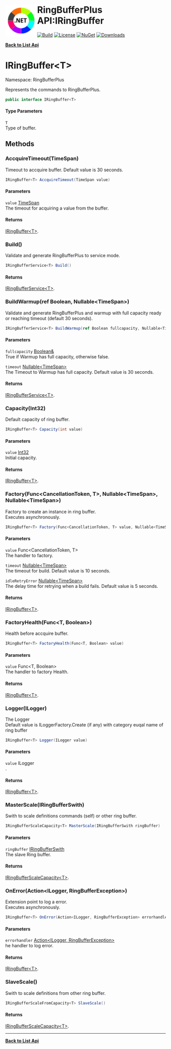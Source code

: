 # <img align="left" width="100" height="100" src="../images/icon.png">RingBufferPlus API:IRingBuffer<T> 

[![Build](https://github.com/FRACerqueira/RingBufferPlus/workflows/Build/badge.svg)](https://github.com/FRACerqueira/RingBufferPlus/actions/workflows/build.yml)
[![License](https://img.shields.io/badge/License-MIT-brightgreen.svg)](https://github.com/FRACerqueira/RingBufferPlus/blob/master/LICENSE)
[![NuGet](https://img.shields.io/nuget/v/RingBufferPlus)](https://www.nuget.org/packages/RingBufferPlus/)
[![Downloads](https://img.shields.io/nuget/dt/RingBufferPlus)](https://www.nuget.org/packages/RingBufferPlus/)

[**Back to List Api**](./apis.md)

# IRingBuffer&lt;T&gt;

Namespace: RingBufferPlus

Represents the commands to RingBufferPlus.

```csharp
public interface IRingBuffer<T>
```

#### Type Parameters

`T`<br>
Type of buffer.

## Methods

### <a id="methods-accquiretimeout"/>**AccquireTimeout(TimeSpan)**

Timeout to accquire buffer. Default value is 30 seconds.

```csharp
IRingBuffer<T> AccquireTimeout(TimeSpan value)
```

#### Parameters

`value` [TimeSpan](https://docs.microsoft.com/en-us/dotnet/api/system.timespan)<br>
The timeout for acquiring a value from the buffer.

#### Returns

[IRingBuffer&lt;T&gt;](./ringbufferplus.iringbuffer-1.md).

### <a id="methods-build"/>**Build()**

Validate and generate RingBufferPlus to service mode.

```csharp
IRingBufferService<T> Build()
```

#### Returns

[IRingBufferService&lt;T&gt;](./ringbufferplus.iringbufferservice-1.md).

### <a id="methods-buildwarmup"/>**BuildWarmup(ref Boolean, Nullable&lt;TimeSpan&gt;)**

Validate and generate RingBufferPlus and warmup with full capacity ready or reaching timeout (default 30 seconds).

```csharp
IRingBufferService<T> BuildWarmup(ref Boolean fullcapacity, Nullable<TimeSpan> timeout)
```

#### Parameters

`fullcapacity` [Boolean&](https://docs.microsoft.com/en-us/dotnet/api/system.boolean&)<br>
True if Warmup has full capacity, otherwise false.

`timeout` [Nullable&lt;TimeSpan&gt;](https://docs.microsoft.com/en-us/dotnet/api/system.nullable-1)<br>
The Timeout to Warmup has full capacity. Default value is 30 seconds.

#### Returns

[IRingBufferService&lt;T&gt;](./ringbufferplus.iringbufferservice-1.md).

### <a id="methods-capacity"/>**Capacity(Int32)**

Default capacity of ring buffer.

```csharp
IRingBuffer<T> Capacity(int value)
```

#### Parameters

`value` [Int32](https://docs.microsoft.com/en-us/dotnet/api/system.int32)<br>
Initial capacity.

#### Returns

[IRingBuffer&lt;T&gt;](./ringbufferplus.iringbuffer-1.md).

### <a id="methods-factory"/>**Factory(Func&lt;CancellationToken, T&gt;, Nullable&lt;TimeSpan&gt;, Nullable&lt;TimeSpan&gt;)**

Factory to create an instance in ring buffer.
 <br>Executes asynchronously.

```csharp
IRingBuffer<T> Factory(Func<CancellationToken, T> value, Nullable<TimeSpan> timeout, Nullable<TimeSpan> idleRetryError)
```

#### Parameters

`value` Func&lt;CancellationToken, T&gt;<br>
The handler to factory.

`timeout` [Nullable&lt;TimeSpan&gt;](https://docs.microsoft.com/en-us/dotnet/api/system.nullable-1)<br>
The timeout for build. Default value is 10 seconds.

`idleRetryError` [Nullable&lt;TimeSpan&gt;](https://docs.microsoft.com/en-us/dotnet/api/system.nullable-1)<br>
The delay time for retrying when a build fails. Default value is 5 seconds.

#### Returns

[IRingBuffer&lt;T&gt;](./ringbufferplus.iringbuffer-1.md).

### <a id="methods-factoryhealth"/>**FactoryHealth(Func&lt;T, Boolean&gt;)**

Health before accquire buffer.

```csharp
IRingBuffer<T> FactoryHealth(Func<T, Boolean> value)
```

#### Parameters

`value` Func&lt;T, Boolean&gt;<br>
The handler to factory Health.

#### Returns

[IRingBuffer&lt;T&gt;](./ringbufferplus.iringbuffer-1.md).

### <a id="methods-logger"/>**Logger(ILogger)**

The Logger
 <br>Default value is ILoggerFactory.Create (if any) with category euqal name of ring buffer

```csharp
IRingBuffer<T> Logger(ILogger value)
```

#### Parameters

`value` ILogger<br>
.

#### Returns

[IRingBuffer&lt;T&gt;](./ringbufferplus.iringbuffer-1.md).

### <a id="methods-masterscale"/>**MasterScale(IRingBufferSwith)**

Swith to scale definitions commands (self) or other ring buffer.

```csharp
IRingBufferScaleCapacity<T> MasterScale(IRingBufferSwith ringBuffer)
```

#### Parameters

`ringBuffer` [IRingBufferSwith](./ringbufferplus.iringbufferswith.md)<br>
The slave Ring buffer.

#### Returns

[IRingBufferScaleCapacity&lt;T&gt;](./ringbufferplus.iringbufferscalecapacity-1.md).

### <a id="methods-onerror"/>**OnError(Action&lt;ILogger, RingBufferException&gt;)**

Extension point to log a error.
 <br>Executes asynchronously.

```csharp
IRingBuffer<T> OnError(Action<ILogger, RingBufferException> errorhandler)
```

#### Parameters

`errorhandler` [Action&lt;ILogger, RingBufferException&gt;](https://docs.microsoft.com/en-us/dotnet/api/system.action-2)<br>
he handler to log error.

#### Returns

[IRingBuffer&lt;T&gt;](./ringbufferplus.iringbuffer-1.md).

### <a id="methods-slavescale"/>**SlaveScale()**

Swith to scale definitions from other ring buffer.

```csharp
IRingBufferScaleFromCapacity<T> SlaveScale()
```

#### Returns

[IRingBufferScaleCapacity&lt;T&gt;](./ringbufferplus.iringbufferscalecapacity-1.md).


- - -
[**Back to List Api**](./apis.md)